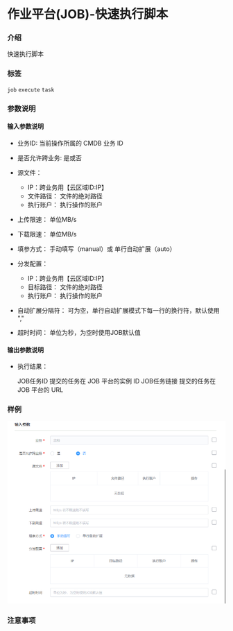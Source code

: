 # 作业平台(JOB)-快速执行脚本

### 介绍

快速执行脚本

### 标签

`job` `execute` `task`

### 参数说明

#### 输入参数说明

- 业务ID: 当前操作所属的 CMDB 业务 ID

- 是否允许跨业务:
    是或否

- 源文件：
    - IP：跨业务用【云区域ID:IP】
    - 文件路径： 文件的绝对路径
    - 执行账户： 执行操作的账户
   
- 上传限速：
    单位MB/s 

- 下载限速：
    单位MB/s
    
- 填参方式：
    手动填写（manual）或 单行自动扩展（auto）

- 分发配置：
    - IP：跨业务用【云区域ID:IP】
    - 目标路径： 文件的绝对路径
    - 执行账户： 执行操作的账户

- 自动扩展分隔符：
    可为空，单行自动扩展模式下每一行的换行符，默认使用 ","

- 超时时间：
    单位为秒，为空时使用JOB默认值
    
#### 输出参数说明

- 执行结果：

  JOB任务ID  提交的任务在 JOB 平台的实例 ID
  JOB任务链接  提交的任务在 JOB 平台的 URL


### 样例

![](../image/fast_push_file_v2_0.png)

### 注意事项
